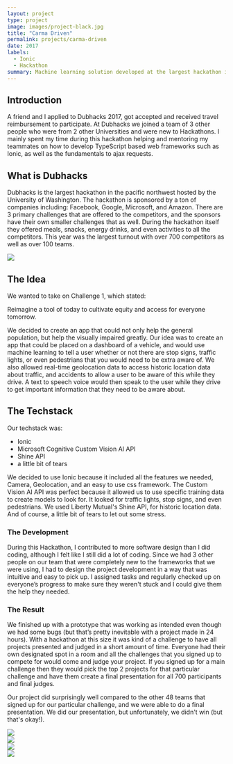 ```yaml
---
layout: project
type: project
image: images/project-black.jpg
title: "Carma Driven"
permalink: projects/carma-driven
date: 2017
labels:
  - Ionic
  - Hackathon
summary: Machine learning solution developed at the largest hackathon in the pacific northwest. Received 1st Place Runner-Up. 
---
```


## Introduction
A friend and I applied to Dubhacks 2017, got accepted and received travel reimbursement to participate. At Dubhacks we joined a team of 3 other people who were from 2 other Universities and were new to Hackathons. I mainly spent my time during this hackathon helping and mentoring my teammates on how to develop TypeScript based web frameworks such as Ionic, as well as the fundamentals to ajax requests. 

## What is Dubhacks
Dubhacks is the largest hackathon in the pacific northwest hosted by the University of Washington. The hackathon is sponsored by a ton of companies including: Facebook, Google, Microsoft, and Amazon. There are 3 primary challenges that are offered to the competitors, and the sponsors have their own smaller challenges that as well. During the hackathon itself they offered meals, snacks, energy drinks, and even activities to all the competitors. This year was the largest turnout with over 700 competitors as well as over 100 teams. 

<img class="ui medium centered image" src="../images/dubhacks.svg">

## The Idea
We wanted to take on Challenge 1, which stated: 

Reimagine a tool of today to cultivate equity and access for everyone tomorrow.

We decided to create an app that could not only help the general population, but help the visually impaired greatly. Our idea was to create an app that could be placed on a dashboard of a vehicle, and would use machine learning to tell a user whether or not there are stop signs, traffic lights, or even pedestrians that you would need to be extra aware of. We also allowed real-time geolocation data to access historic location data about traffic, and accidents to allow a user to be aware of this while they drive. A text to speech voice would then speak to the user while they drive to get important information that they need to be aware about.

## The Techstack
Our techstack was:

- Ionic 
- Microsoft Cognitive Custom Vision AI API
- Shine API 
- a little bit of tears

We decided to use Ionic because it included all the features we needed, Camera, Geolocation, and an easy to use css framework. The Custom Vision AI API was perfect because it allowed us to use specific training data to create models to look for. It looked for traffic lights, stop signs, and even pedestrians. We used Liberty Mutual's Shine API, for historic location data.
And of course, a little bit of tears to let out some stress.

### The Development
During this Hackathon, I contributed to more software design than I did coding, although I felt like I still did a lot of coding. Since we had 3 other people on our team that were completely new to the frameworks that we were using, I had to design the project development in a way that was intuitive and easy to pick up. I assigned tasks and regularly checked up on everyone’s progress to make sure they weren't stuck and I could give them the help they needed.

### The Result
We finished up with a prototype that was working as intended even though we had some bugs (but that’s pretty inevitable with a project made in 24 hours). With a hackathon at this size it was kind of a challenge to have all projects presented and judged in a short amount of time. Everyone had their own designated spot in a room and all the challenges that you signed up to compete for would come and judge your project. If you signed up for a main challenge then they would pick the top 2 projects for that particular challenge and have them create a final presentation for all 700 participants and final judges.

Our project did surprisingly well compared to the other 48 teams that signed up for our particular challenge, and we were able to do a final presentation. We did our presentation, but unfortunately, we didn't win (but that's okay!). 

<div class="ui grid">
  <div class="two column row">
    <div class="column">
        <img src="../images/carmadriven-1.png">
    </div>
    <div class="column">
        <img src="../images/carmadriven-2.png">
    </div>
  </div>
</div>

<div class="ui grid">
  <div class="two column row">
    <div class="column">
        <img src="../images/carmadriven-3.png">
    </div>
    <div class="column">
        <img src="../images/carmadriven-4.png">
    </div>
  </div>
</div>





